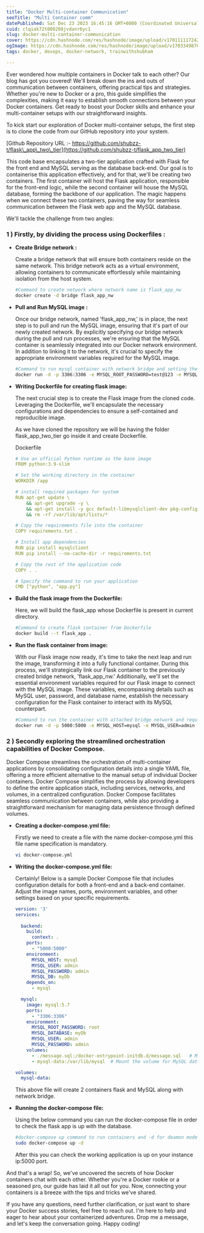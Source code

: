 ```yaml
---
title: "Docker Multi-container Communication"
seoTitle: "Multi Container comm"
datePublished: Sat Dec 23 2023 16:45:16 GMT+0000 (Coordinated Universal Time)
cuid: clqiak72t000208jvdanr6yc1
slug: docker-multi-container-communication
cover: https://cdn.hashnode.com/res/hashnode/image/upload/v1701111172425/26820866-6e2b-4186-8a64-96c5827b35e7.jpeg
ogImage: https://cdn.hashnode.com/res/hashnode/image/upload/v1703349876650/1a364035-cdf0-4738-9526-3fa88a15d08f.jpeg
tags: docker, devops, docker-network, trainwithshubham

---
```


Ever wondered how multiple containers in Docker talk to each other? Our blog has got you covered! We'll break down the ins and outs of communication between containers, offering practical tips and strategies. Whether you're new to Docker or a pro, this guide simplifies the complexities, making it easy to establish smooth connections between your Docker containers. Get ready to boost your Docker skills and enhance your multi-container setups with our straightforward insights.

To kick start our exploration of Docker multi-container setups, the first step is to clone the code from our GitHub repository into your system.

[Github Repository URL :- https://github.com/shubzz-t/flask\_app\_two\_tier](https://github.com/shubzz-t/flask_app_two_tier)

This code base encapsulates a two-tier application crafted with Flask for the front end and MySQL serving as the database back-end. Our goal is to containerise this application effectively, and for that, we'll be creating two containers. The first container will host the Flask application, responsible for the front-end logic, while the second container will house the MySQL database, forming the backbone of our application. The magic happens when we connect these two containers, paving the way for seamless communication between the Flask web app and the MySQL database.

We'll tackle the challenge from two angles:

### 1 ) Firstly, by dividing the process using Dockerfiles :

* **Create Bridge network :**
    
    Create a bridge network that will ensure both containers reside on the same network. This bridge network acts as a virtual environment, allowing containers to communicate effortlessly while maintaining isolation from the host system.
    
    ```bash
    #Command to create network where network name is flask_app_nw
    docker create -d bridge flask_app_nw
    ```
    
* **Pull and Run MySQL image :**
    
    Once our bridge network, named 'flask\_app\_nw,' is in place, the next step is to pull and run the MySQL image, ensuring that it's part of our newly created network. By explicitly specifying our bridge network during the pull and run processes, we're ensuring that the MySQL container is seamlessly integrated into our Docker network environment. In addition to linking it to the network, it's crucial to specify the appropriate environment variables required for the MySQL image.
    
    ```bash
    #Command to run mysql container with network bridge and setting the environment variables for database
    docker run -d -p 3306:3306 -e MYSQL_ROOT_PASSWORD=test@123 -e MYSQL_DATABASE=testdb -e MYSQL_USER=admin -e MYSQL_PASSWORD=admin --name mysql --network flask_app_nw  mysql:latest
    ```
    
* **Writing Dockerfile for creating flask image:**
    
    The next crucial step is to create the Flask image from the cloned code. Leveraging the Dockerfile, we'll encapsulate the necessary configurations and dependencies to ensure a self-contained and reproducible image.
    
    As we have cloned the repository we will be having the folder flask\_app\_two\_tier go inside it and create Dockerfile.
    
    Dockerfile
    
    ```yaml
    # Use an official Python runtime as the base image
    FROM python:3.9-slim
    
    # Set the working directory in the container
    WORKDIR /app
    
    # install required packages for system
    RUN apt-get update \
        && apt-get upgrade -y \
        && apt-get install -y gcc default-libmysqlclient-dev pkg-config \
        && rm -rf /var/lib/apt/lists/*
    
    # Copy the requirements file into the container
    COPY requirements.txt .
    
    # Install app dependencies
    RUN pip install mysqlclient
    RUN pip install --no-cache-dir -r requirements.txt
    
    # Copy the rest of the application code
    COPY . .
    
    # Specify the command to run your application
    CMD ["python", "app.py"]
    ```
    
* **Build the flask image from the Dockerfile:**
    
    Here, we will build the flask\_app whose Dockerfile is present in current directory.
    
    ```bash
    #Command to create flask container from Dockerfile
    docker build --t flask_app .
    ```
    
* **Run the flask container from image:**
    
    With our Flask image now ready, it's time to take the next leap and run the image, transforming it into a fully functional container. During this process, we'll strategically link our Flask container to the previously created bridge network, 'flask\_app\_nw.' Additionally, we'll set the essential environment variables required for our Flask image to connect with the MySQL image. These variables, encompassing details such as MySQL user, password, and database name, establish the necessary configuration for the Flask container to interact with its MySQL counterpart.
    
    ```bash
    #Command to run the container with attached bridge network and required environment variables for connection
    docker run -d -p 5000:5000 -e MYSQL_HOST=mysql -e MYSQL_USER=admin -e MYSQL_PASSWORD=admin -e MYSQL_DB=testdb --name flask_app --network flask_app_nw flask_app:latest
    ```
    

### 2 ) Secondly exploring the streamlined orchestration capabilities of Docker Compose.

Docker Compose streamlines the orchestration of multi-container applications by consolidating configuration details into a single YAML file, offering a more efficient alternative to the manual setup of individual Docker containers. Docker Compose simplifies the process by allowing developers to define the entire application stack, including services, networks, and volumes, in a centralized configuration. Docker Compose facilitates seamless communication between containers, while also providing a straightforward mechanism for managing data persistence through defined volumes.

* **Creating a docker-compose.yml file:**
    
    Firstly we need to create a file with the name docker-compose.yml this file name specification is mandatory.
    
    ```bash
    vi docker-compose.yml
    ```
    
* **Writing the docker-compose.yml file:**
    
    Certainly! Below is a sample Docker Compose file that includes configuration details for both a front-end and a back-end container. Adjust the image names, ports, environment variables, and other settings based on your specific requirements.
    
    ```yaml
    version: '3'
    services:
      
      backend:
        build:
          context: .
        ports:
          - "5000:5000"
        environment:
          MYSQL_HOST: mysql
          MYSQL_USER: admin
          MYSQL_PASSWORD: admin
          MYSQL_DB: myDb
        depends_on:
          - mysql
    
      mysql:
        image: mysql:5.7
        ports:
          - "3306:3306"
        environment:
          MYSQL_ROOT_PASSWORD: root
          MYSQL_DATABASE: myDb
          MYSQL_USER: admin
          MYSQL_PASSWORD: admin
        volumes:
          - ./message.sql:/docker-entrypoint-initdb.d/message.sql   # Mount sql script into container's /docker-entrypoint-initdb.d directory to get table automatically created
          - mysql-data:/var/lib/mysql  # Mount the volume for MySQL data storage
    
    volumes:
      mysql-data:
    ```
    
    This above file will create 2 containers flask and MySQL along with network bridge.
    
* **Running the docker-compose file:**
    
    Using the below command you can run the docker-compose file in order to check the flask app is up with the database.
    
    ```bash
    #docker-compose up command to run containers and -d for deamon mode
    sudo docker-compose up -d
    ```
    
    After this you can check the working application is up on your instance ip:5000 port.
    

And that's a wrap! So, we've uncovered the secrets of how Docker containers chat with each other. Whether you're a Docker rookie or a seasoned pro, our guide has laid it all out for you. Now, connecting your containers is a breeze with the tips and tricks we've shared.

If you have any questions, need further clarification, or just want to share your Docker success stories, feel free to reach out. I'm here to help and eager to hear about your containerized adventures. Drop me a message, and let's keep the conversation going. Happy coding!